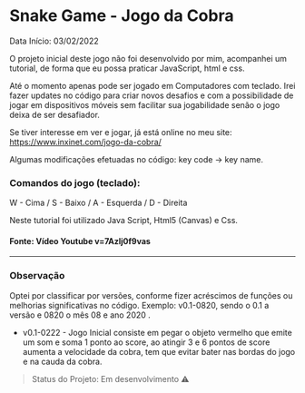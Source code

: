 # Snake Game - Jogo da Cobra

Data Início: 03/02/2022

O projeto inicial deste jogo não foi desenvolvido por mim, acompanhei um tutorial, de forma que eu possa praticar JavaScript, html e css.

Até o momento apenas pode ser jogado em Computadores com teclado. Irei fazer updates no código para criar novos desafios e com a possibilidade de jogar em dispositivos móveis sem facilitar sua jogabilidade senão o jogo deixa de ser desafiador.

Se tiver interesse em ver e jogar, já está online no meu site:  https://www.inxinet.com/jogo-da-cobra/

Algumas modificações efetuadas no código: key code -> key name.

### Comandos do jogo (teclado):
W - Cima / S - Baixo / A - Esquerda / D - Direita

Neste tutorial foi utilizado Java Script, Html5 (Canvas) e Css.

#### Fonte: Vídeo Youtube v=7Azlj0f9vas

***
### Observação
 <p>Optei por classificar por versões, conforme fizer acréscimos de funções ou melhorias significativas no código.
 Exemplo: v0.1-0820, sendo o 0.1 a versão e 0820 o mês 08 e ano 2020 .<p>

 - v0.1-0222 - Jogo Inicial consiste em pegar o objeto vermelho que emite um som e soma 1 ponto ao score, ao atingir 3 e 6 pontos de score aumenta a velocidade da cobra, tem que evitar bater nas bordas do jogo e na cauda da cobra.


> Status do Projeto: Em desenvolvimento :warning:
